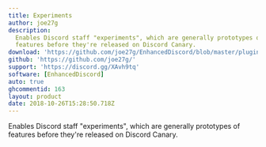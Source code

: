 ```yaml
---
title: Experiments
author: joe27g
description:
  Enables Discord staff "experiments", which are generally prototypes of
  features before they're released on Discord Canary.
download: 'https://github.com/joe27g/EnhancedDiscord/blob/master/plugins/experiments.js'
github: 'https://github.com/joe27g/'
support: 'https://discord.gg/XAvh9tq'
software: [EnhancedDiscord]
auto: true
ghcommentid: 163
layout: product
date: 2018-10-26T15:28:50.718Z
---
```

Enables Discord staff "experiments", which are generally prototypes of features before they're released on Discord Canary.